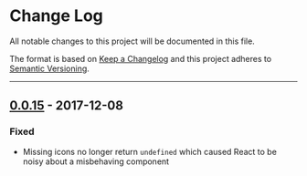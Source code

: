 # Change Log
All notable changes to this project will be documented in this file.

The format is based on [Keep a Changelog](http://keepachangelog.com/) and this project adheres to [Semantic Versioning](http://semver.org/).

---

## [0.0.15](https://github.com/FortAwesome/react-fontawesome/releases/tag/0.0.15)  - 2017-12-08

### Fixed
* Missing icons no longer return `undefined` which caused React to be noisy about a misbehaving component
